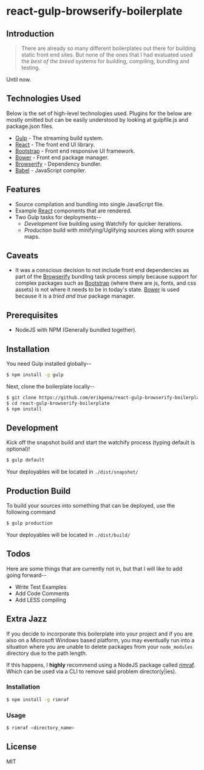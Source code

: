# react-gulp-browserify-boilerplate

## Introduction
> There are already so many different boilerplates out there for building static front end sites.  But none of the ones that I had evaluated used the *best of the breed* systems for building, compiling, bundling and testing.

Until now.

## Technologies Used
Below is the set of high-level technologies used.  Plugins for the below are mostly omitted but can be easily understood by looking at gulpfile.js and package.json files.

  - [Gulp][gulp] - The streaming build system.
  - [React][react] - The front end UI library.
  - [Bootstrap][bootstrap] - Front end responsive UI framework.
  - [Bower][bower] - Front end package manager.
  - [Browserify][browserify] - Dependency bundler.
  - [Babel][babel] - JavaScript compiler.

## Features

- Source compilation and bundling into single JavaScript file.
- Example [React][react] components that are rendered.
- Two Gulp tasks for deployments--
  - *Development* live building using Watchify for quicker iterations.
  - *Production* build with minifying/Uglifying sources along with source maps.

## Caveats
- It was a conscious decision to not include front end dependencies as part of the [Browserify][browserify] bundling task process simply because support for complex packages such as [Bootstrap][bootstrap] (where there are js, fonts, and css assets) is not where it needs to be in today's state.  [Bower][bower] is used because it is a *tried and true* package manager.

## Prerequisites
- NodeJS with NPM (Generally bundled together).

## Installation
You need Gulp installed globally--
```sh
$ npm install -g gulp
```

Next, clone the boilerplate locally-- 
```sh
$ git clone https://github.com/erikpena/react-gulp-browserify-boilerplate.git
$ cd react-gulp-browserify-boilerplate
$ npm install
```

## Development

Kick off the snapshot build and start the watchify process (typing default is optional)!
```sh
$ gulp default
```
Your deployables will be located in `./dist/snapshot/`

## Production Build
To build your sources into something that can be deployed, use the following command
```sh
$ gulp production
```
Your deployables will be located in `./dist/build/`

## Todos
Here are some things that are currently not in, but that I will like to add going forward--
 - Write Test Examples
 - Add Code Comments
 - Add LESS compiling

## Extra Jazz
If you decide to incorporate this boilerplate into your project and if you are also on a Microsoft Windows based platform, you may eventually run into a situation where you are unable to delete packages from your `node_modules` directory due to the path length.

If this happens, I **highly** recommend using a NodeJS package called [rimraf][rimraf].  Which can be used via a CLI to remove said problem director(y|ies).

### Installation
```sh
$ npm install -g rimraf
```

### Usage
```sh
$ rimraf <directory_name>
```

## License
MIT

[gulp]: <http://gulpjs.com/>
[react]: <https://facebook.github.io/react/>
[bootstrap]: <http://getbootstrap.com/>
[bower]: <http://bower.io/>
[browserify]: <http://browserify.org/>
[babel]: <https://babeljs.io/>
[rimraf]: <https://github.com/isaacs/rimraf>

